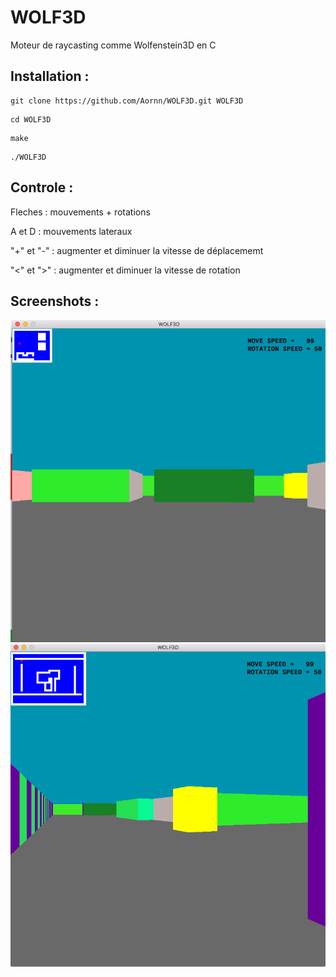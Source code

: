 # WOLF3D

Moteur de raycasting comme Wolfenstein3D en C

## Installation :

```
git clone https://github.com/Aornn/WOLF3D.git WOLF3D
```

```
cd WOLF3D
```

```
make
```

```
./WOLF3D
```

## Controle :

Fleches : mouvements + rotations

A et D : mouvements lateraux

"+" et "-" : augmenter et diminuer la vitesse de déplacememt

"<" et ">" : augmenter et diminuer la vitesse de rotation

## Screenshots :

![alt text](https://github.com/Aornn/WOLF3D/blob/master/Screen%20Shot%202017-04-26%20at%201.43.46%20PM.png)
![alt text](https://github.com/Aornn/WOLF3D/blob/master/Screen%20Shot%202017-04-26%20at%201.44.07%20PM.png)


